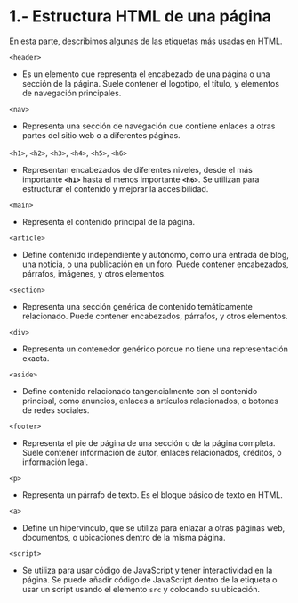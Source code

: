 # 1.- Estructura HTML de una página

En esta parte, describimos algunas de las etiquetas más usadas en HTML.

`<header>`
- Es un elemento que representa el encabezado de una página o una sección de la página. Suele contener el logotipo, el título, y elementos de navegación principales.

`<nav>`
- Representa una sección de navegación que contiene enlaces a otras partes del sitio web o a diferentes páginas.

`<h1>`, `<h2>`, `<h3>`, `<h4>`, `<h5>`, `<h6>`
- Representan encabezados de diferentes niveles, desde el más importante **`<h1>`** hasta el menos importante **`<h6>`**. Se utilizan para estructurar el contenido y mejorar la accesibilidad.

`<main>`
- Representa el contenido principal de la página.

`<article>`
- Define contenido independiente y autónomo, como una entrada de blog, una noticia, o una publicación en un foro. Puede contener encabezados, párrafos, imágenes, y otros elementos.

`<section>`
- Representa una sección genérica de contenido temáticamente relacionado. Puede contener encabezados, párrafos, y otros elementos.

`<div>`
- Representa un contenedor genérico porque no tiene una representación exacta.

`<aside>`
- Define contenido relacionado tangencialmente con el contenido principal, como anuncios, enlaces a artículos relacionados, o botones de redes sociales.

`<footer>`
- Representa el pie de página de una sección o de la página completa. Suele contener información de autor, enlaces relacionados, créditos, o información legal.

`<p>`
- Representa un párrafo de texto. Es el bloque básico de texto en HTML.

`<a>`
- Define un hipervínculo, que se utiliza para enlazar a otras páginas web, documentos, o ubicaciones dentro de la misma página.

`<script>`
- Se utiliza para usar código de JavaScript y tener interactividad en la página. Se puede añadir código de JavaScript dentro de la etiqueta o usar un script usando el elemento `src` y colocando su ubicación.



